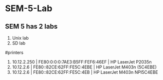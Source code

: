 # SEM-5-Lab
## SEM 5 has 2 labs
1. Unix lab
1. SD lab

#printers
1. 10.12.2.250 | FE80:0:0:0:7AE3:B5FF:FEF6:46EF | HP LaserJet P2035n
1. 10.12.2.6 | FE80::82CE:62FF:FE5C:4EBE | HP LaserJet M403n (5C4EBE)
1. 10.12.2.6 | FE80::82CE:62FF:FE5C:4EB | HP LaserJet M403n   NPI5C4EBE
